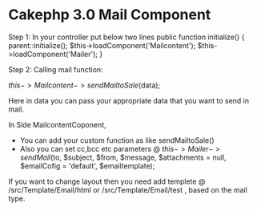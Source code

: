 # Cakephp 3.0 Mail Component

Step 1: In your controller put below two lines
 public function initialize() {
        parent::initialize();
        $this->loadComponent('Mailcontent');
        $this->loadComponent('Mailer');
  }
  
Step 2: Calling mail function:

$this->Mailcontent->sendMailtoSale($data);

Here in data you can pass your appropriate data that you want to send in mail.

In Side MailcontentCoponent,

- You can add your custom function as like sendMailtoSale()
- Also you can set cc,bcc etc parameters @ $this->Mailer->sendMail($to, $subject, $from, $message, $attachments = null, $emailCofig = 'default', $emailtemplate);


If you want to change layout then you need add templete @ /src/Template/Email/html or /src/Template/Email/test , based on the mail type.


